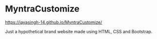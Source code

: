 # MyntraCustomize

https://jayasingh-14.github.io/MyntraCustomize/


Just a hypothetical brand website made using HTML, CSS and Bootstrap. 
